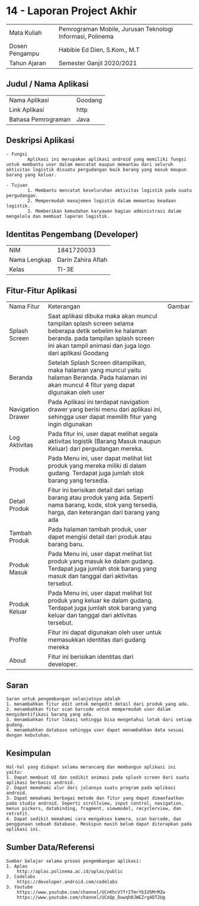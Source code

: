 # 14 - Laporan Project Akhir

|  |  |
|--|--|
| Mata Kuliah | Pemrograman Mobile, Jurusan Teknologi Informasi, Polinema |
| Dosen Pengampu | Habibie Ed Dien, S.Kom., M.T |
| Tahun Ajaran | Semester Ganjil 2020/2021 |

## Judul / Nama Aplikasi

|  |  |
|--|--|
| Nama Aplikasi | Goodang |
| Link Aplikasi | http |
| Bahasa Pemrograman | Java |

## Deskripsi Aplikasi

    - Fungsi
            Aplikasi ini merupakan aplikasi android yang memiliki fungsi untuk membantu user dalam mencatat maupun memantau dari seluruh aktivitas logistik disuatu pergudangan baik barang yang masuk maupun barang yang keluar.

    - Tujuan
            1. Membantu mencatat keseluruhan aktivitas logistik pada suatu pergudangan.
            2. Mempermudah manajemen logistik dalam memantau keadaan logistik.
            3. Memberikan kemudahan karyawan bagian administrasi dalam mengelola dan membuat laporan logistik.

## Identitas Pengembang (Developer)

|  |  |
|--|--|
| NIM | 1841720033 |
| Nama Lengkap | Darin Zahira Aflah |
| Kelas | TI-3E |

## Fitur-Fitur Aplikasi

|  |  |  |
|--|--|--|
| Nama Fitur | Keterangan | Gambar |
| Splash Screen | Saat aplikasi dibuka maka akan muncul tampilan splash screen selama beberapa detik sebelim ke halaman beranda. pada tampilan splash screen ini akan tampil animasi dan juga logo dari aplikasi Goodang |  |
| Beranda | Setelah Splash Screen ditampilkan, maka halaman yang muncul yaitu halaman Beranda. Pada halaman ini akan muncul 4 fitur yang dapat digunakan oleh user |  |
| Navigation Drawer | Pada Aplikasi ini terdapat navigation drawer yang berisi menu dari aplikasi ini, sehingga user dapat memilih fitur yang ingin digunakan |  |
| Log Aktivitas | Pada fitur ini, user dapat melihat segala aktivitas logistik (Barang Masuk maupun Keluar) dari pergudangan mereka. |  |
| Produk | Pada Menu ini, user dapat melihat list produk yang mereka miliki di dalam gudang. Terdapat juga jumlah stok barang yang tersedia.  |  |
| Detail Produk | Fitur ini berisikan detail dari setiap barang atau produk yang ada. Seperti nama barang, kode, stok yang tersedia, harga, dan keterangan dari barang yang ada |  |
| Tambah Produk | Pada halaman tambah produk, user dapet mengisi detail dari produk atau barang baru. |  |
| Produk Masuk | Pada Menu ini, user dapat melihat list produk yang masuk ke dalam gudang. Terdapat juga jumlah stok barang yang masuk dan tanggal dari aktivitas tersebut. |  |
| Produk Keluar | Pada Menu ini, user dapat melihat list produk yang keluar ke dalam gudang. Terdapat juga jumlah stok barang yang keluar dan tanggal dari aktivitas tersebut. |  |
| Profile | Fitur ini dapat digunakan oleh user untuk memasukkan identitas dari gudang mereka |  |
| About | Fitur ini berisikan identitas dari developer. |  |

## Saran

    Saran untuk pengembangan selanjutnya adalah
    1. menambahkan fitur edit untuk mengedit detail dari produk yang ada.
    2. menambahkan fitur scan barcode untuk mempermudah user dalam mengidentifikasi barang yang ada.
    3. menambahkan fitur lokasi sehingga bisa mengetahui letak dari setiap gudang.
    4. menambahkan database sehingga user dapet menambahkan data sesuai dengan kebutuhan.

## Kesimpulan

    Hal-hal yang didapat selama merancang dan membangun aplikasi ini yaitu:
    1. Dapat membuat UI dan sedikit animasi pada splash screen dari suatu aplikasi berbasis android.
    2. Dapat memahami alur dari jalannya suatu program pada aplikasi android.
    3. Dapat memahami berbagai metode dan fitur yang dapat dimanfaatkan pada studio android. Seperti scrollview, input control, navigation, menus pickers, databinding, fragment, viewmodel, recyclerview, dan retrofit.
    4. Dapat sedikit memahami cara mengakses kamera, scan barcode, dan penggunaan sebuah database. Meskipun masih belum dapat diterapkan pada aplikasi ini.

## Sumber Data/Referensi

    Sumber belajar selama proses pengembangan aplikasi:
    1. Aplas
        http://aplas.polinema.ac.id/aplas/public
    2. Codelabs
        https://developer.android.com/codelabs
    3. Youtube
        https://www.youtube.com/channel/UCnKhcV7frITmrYbIU5MrMZw
        https://www.youtube.com/channel/UCoQp_Duwqh0JWEZrg4DT2Ug



